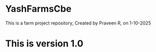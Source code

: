 # YashFarmsCbe
This is a farm project repository, Created by Praveen R, on 1-10-2025
# This is version 1.0
